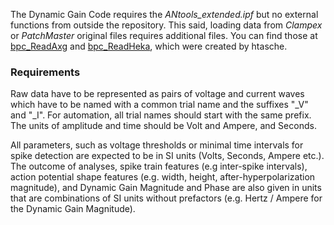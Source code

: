 <!DOCTYPE html>
<html>
<body>

The Dynamic Gain Code requires the *ANtools_extended.ipf*  but no external functions from outside the repository. This said, loading data from *Clampex* or *PatchMaster* original files requires additional files. You can find those at [bpc_ReadAxg](https://www.wavemetrics.com/project/bpc_ReadAxg) and [bpc_ReadHeka](https://www.wavemetrics.com/project/bpc_ReadHeka), which were created by htasche.

### Requirements

Raw data have to be represented as pairs of voltage and current waves which have to be named with a common trial name and the suffixes "_V" and "_I". For automation, all trial names should start with the same prefix. The units of amplitude and time should be Volt and Ampere, and Seconds.  

All parameters, such as voltage thresholds or minimal time intervals for spike detection are expected to be in SI units (Volts, Seconds, Ampere etc.). The outcome of analyses, spike train features (e.g inter-spike intervals), action potential shape features (e.g. width, height, after-hyperpolarization magnitude), and Dynamic Gain Magnitude and Phase are also given in units that are combinations of SI units without prefactors (e.g. Hertz / Ampere for the Dynamic Gain Magnitude).     

